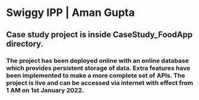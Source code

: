# Swiggy IPP | Aman Gupta 

## Case study project is inside CaseStudy_FoodApp directory.

### The project has been deployed online with an online database which provides persistent storage of data. Extra features have been implemented to make a more complete set of APIs. The project is live and can be accessed via internet with effect from 1 AM on 1st January 2022.
